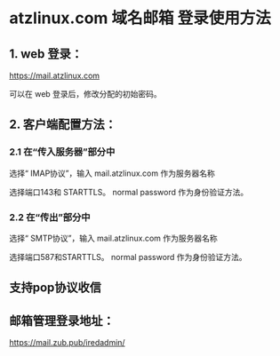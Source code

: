# atzlinux.com 域名邮箱 登录使用方法

## 1. web 登录：
https://mail.atzlinux.com

可以在 web 登录后，修改分配的初始密码。

## 2. 客户端配置方法：

### 2.1 在“传入服务器”部分中
选择“ IMAP协议”，输入 mail.atzlinux.com 作为服务器名称

选择端口143和 STARTTLS。 normal password 作为身份验证方法。

### 2.2 在“传出”部分中
选择“ SMTP协议”，输入 mail.atzlinux.com 作为服务器名称

选择端口587和STARTTLS。 normal password 作为身份验证方法。

## 支持pop协议收信

## 邮箱管理登录地址：
https://mail.zub.pub/iredadmin/
